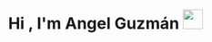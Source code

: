 <h1 align="center"><b>Hi , I'm Angel Guzmán </b><img src="https://media.giphy.com/media/hvRJCLFzcasrR4ia7z/giphy.gif" width="35"></h1>
